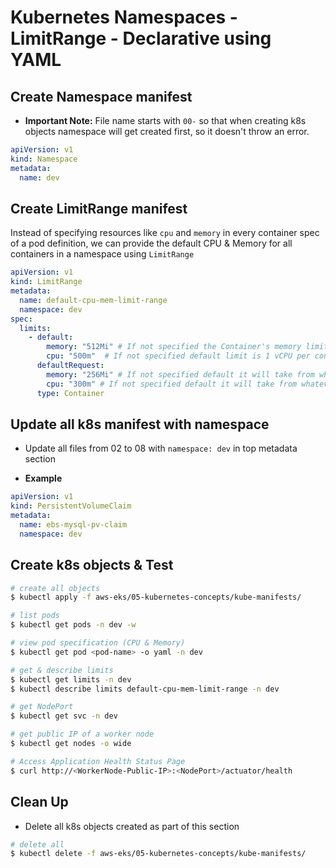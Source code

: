 # Kubernetes Namespaces - LimitRange - Declarative using YAML

## Create Namespace manifest
- **Important Note:** File name starts with `00-` so that when creating k8s objects namespace will get created first, so it doesn't throw an error.
```yaml
apiVersion: v1
kind: Namespace
metadata:
  name: dev
```

## Create LimitRange manifest
Instead of specifying resources like `cpu` and `memory` in every container spec of a pod definition, we can provide the default CPU & Memory for all containers in a namespace using `LimitRange`
```yaml
apiVersion: v1
kind: LimitRange
metadata:
  name: default-cpu-mem-limit-range
  namespace: dev
spec:
  limits:
    - default:
        memory: "512Mi" # If not specified the Container's memory limit is set to 512Mi, which is the default memory limit for the namespace.
        cpu: "500m"  # If not specified default limit is 1 vCPU per container 
      defaultRequest:
        memory: "256Mi" # If not specified default it will take from whatever specified in limits.default.memory
        cpu: "300m" # If not specified default it will take from whatever specified in limits.default.cpu
      type: Container                        
```

## Update all k8s manifest with namespace
- Update all files from 02 to 08 with `namespace: dev` in top metadata section

- **Example**
```yml
apiVersion: v1
kind: PersistentVolumeClaim
metadata:
  name: ebs-mysql-pv-claim
  namespace: dev
```

## Create k8s objects & Test
```bash
# create all objects
$ kubectl apply -f aws-eks/05-kubernetes-concepts/kube-manifests/

# list pods
$ kubectl get pods -n dev -w

# view pod specification (CPU & Memory)
$ kubectl get pod <pod-name> -o yaml -n dev

# get & describe limits
$ kubectl get limits -n dev
$ kubectl describe limits default-cpu-mem-limit-range -n dev

# get NodePort
$ kubectl get svc -n dev

# get public IP of a worker node
$ kubectl get nodes -o wide

# Access Application Health Status Page
$ curl http://<WorkerNode-Public-IP>:<NodePort>/actuator/health
```

## Clean Up
- Delete all k8s objects created as part of this section
```bash
# delete all
$ kubectl delete -f aws-eks/05-kubernetes-concepts/kube-manifests/
```
